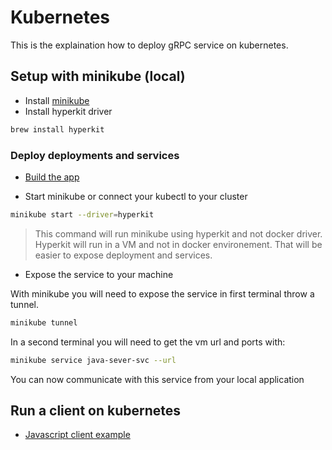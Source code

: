# Kubernetes

This is the explaination how to deploy gRPC service on kubernetes.

## Setup with minikube (local)

- Install [minikube](https://formulae.brew.sh/formula/minikube)
- Install hyperkit driver

```sh
brew install hyperkit
```

### Deploy deployments and services

- [Build the app](../README.md)

- Start minikube or connect your kubectl to your cluster

```sh
minikube start --driver=hyperkit
```

> This command will run minikube using hyperkit and not docker driver. Hyperkit will run in a VM and not in docker environement. That will be easier to expose deployment and services.

- Expose the service to your machine

With minikube you will need to expose the service in first terminal throw a tunnel.

```sh
minikube tunnel
```

In a second terminal you will need to get the vm url and ports with:

```sh
minikube service java-sever-svc --url
```

You can now communicate with this service from your local application

## Run a client on kubernetes

- [Javascript client example](../../js-client/kubernetes/README.md)